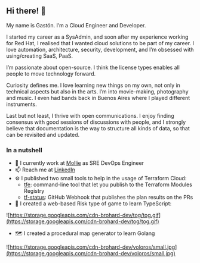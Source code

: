 ## Hi there! 👋

My name is Gastón. I’m a Cloud Engineer and Developer.

I started my career as a SysAdmin, and soon after my experience working for Red Hat, I realised that I wanted cloud solutions to be part of my career. I love automation, architecture, security, development, and I’m obsessed with using/creating SaaS, PaaS.

I’m passionate about open-source. I think the license types enables all people to move technology forward.

Curiosity defines me. I love learning new things on my own, not only in technical aspects but also in the arts. I’m into movie-making, photography and music. I even had bands back in Buenos Aires where I played different instruments.

Last but not least, I thrive with open communications. I enjoy finding consensus with good sessions of discussions with people, and I strongly believe that documentation is the way to structure all kinds of data, so that can be revisited and updated.

### In a nutshell

- 🔭 I currently work at [Mollie](https://www.mollie.com/en) as SRE DevOps Engineer
- 📫 Reach me at [LinkedIn](https://www.linkedin.com/in/gedurandvadas/)
- ⚙️ I published two small tools to help in the usage of Terraform Cloud:
    - [tfe](https://github.com/gdurandvadas/tfc): command-line tool that let you publish to the Terraform Modules Registry
    - [tf-status](https://github.com/gdurandvadas/tf-status): GitHub Webhook that publishes the plan results on the PRs
- 🎴 I created a web-based Risk type of game to learn TypeScript:

![https://storage.googleapis.com/cdn-brohard-dev/tog/tog.gif](https://storage.googleapis.com/cdn-brohard-dev/tog/tog.gif)

- 🗺 I created a procedural map generator to learn Golang

![https://storage.googleapis.com/cdn-brohard-dev/voloros/small.jpg](https://storage.googleapis.com/cdn-brohard-dev/voloros/small.jpg)

